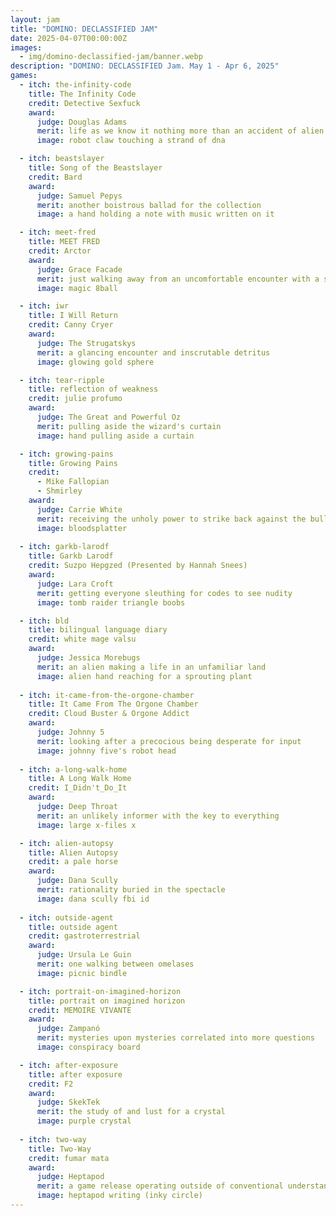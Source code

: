 ```yaml
---
layout: jam
title: "DOMINO: DECLASSIFIED JAM"
date: 2025-04-07T00:00:00Z
images:
  - img/domino-declassified-jam/banner.webp
description: "DOMINO: DECLASSIFIED Jam. May 1 - Apr 6, 2025"
games:
  - itch: the-infinity-code
    title: The Infinity Code
    credit: Detective Sexfuck
    award:
      judge: Douglas Adams
      merit: life as we know it nothing more than an accident of alien machinery
      image: robot claw touching a strand of dna

  - itch: beastslayer
    title: Song of the Beastslayer
    credit: Bard
    award:
      judge: Samuel Pepys
      merit: another boistrous ballad for the collection
      image: a hand holding a note with music written on it

  - itch: meet-fred
    title: MEET FRED
    credit: Arctor
    award:
      judge: Grace Facade
      merit: just walking away from an uncomfortable encounter with a strange couple
      image: magic 8ball

  - itch: iwr
    title: I Will Return
    credit: Canny Cryer
    award:
      judge: The Strugatskys
      merit: a glancing encounter and inscrutable detritus
      image: glowing gold sphere

  - itch: tear-ripple
    title: reflection of weakness
    credit: julie profumo
    award:
      judge: The Great and Powerful Oz
      merit: pulling aside the wizard's curtain
      image: hand pulling aside a curtain

  - itch: growing-pains
    title: Growing Pains
    credit: 
      - Mike Fallopian 
      - Shmirley
    award:
      judge: Carrie White
      merit: receiving the unholy power to strike back against the bullies
      image: bloodsplatter
  
  - itch: garkb-larodf
    title: Garkb Larodf
    credit: Suzpo Hepgzed (Presented by Hannah Snees)
    award:
      judge: Lara Croft
      merit: getting everyone sleuthing for codes to see nudity
      image: tomb raider triangle boobs

  - itch: bld
    title: bilingual language diary
    credit: white mage valsu
    award:
      judge: Jessica Morebugs
      merit: an alien making a life in an unfamiliar land
      image: alien hand reaching for a sprouting plant
  
  - itch: it-came-from-the-orgone-chamber
    title: It Came From The Orgone Chamber
    credit: Cloud Buster & Orgone Addict
    award:
      judge: Johnny 5
      merit: looking after a precocious being desperate for input 
      image: johnny five's robot head
  
  - itch: a-long-walk-home
    title: A Long Walk Home
    credit: I_Didn't_Do_It
    award:
      judge: Deep Throat
      merit: an unlikely informer with the key to everything
      image: large x-files x

  - itch: alien-autopsy
    title: Alien Autopsy
    credit: a pale horse
    award:
      judge: Dana Scully
      merit: rationality buried in the spectacle
      image: dana scully fbi id
  
  - itch: outside-agent
    title: outside agent
    credit: gastroterrestrial
    award:
      judge: Ursula Le Guin
      merit: one walking between omelases
      image: picnic bindle

  - itch: portrait-on-imagined-horizon
    title: portrait on imagined horizon
    credit: MEMOIRE VIVANTE
    award:
      judge: Zampanó
      merit: mysteries upon mysteries correlated into more questions
      image: conspiracy board

  - itch: after-exposure
    title: after exposure
    credit: F2
    award:
      judge: SkekTek
      merit: the study of and lust for a crystal
      image: purple crystal
  
  - itch: two-way
    title: Two-Way
    credit: fumar mata
    award:
      judge: Heptapod
      merit: a game release operating outside of conventional understanding of time
      image: heptapod writing (inky circle)
---
```

